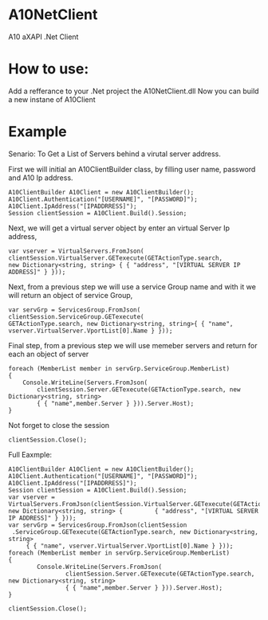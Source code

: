 # A10NetClient
A10 aXAPI .Net Client

# How to use:
Add a refferance to your .Net project the A10NetClient.dll
Now you can build a new instane of A10Client


# Example
Senario: To Get a List of Servers behind a virutal server address.

First we will initial an A10ClientBuilder class, by filling user name, password and A10 Ip address.

	A10ClientBuilder A10Client = new A10ClientBuilder();
	A10Client.Authentication("[USERNAME]", "[PASSWORD]");
	A10Client.IpAddress("[IPADDRRESS]");
	Session clientSession = A10Client.Build().Session;
	
Next, we will get a virtual server object by enter an virtual Server Ip address,

	var vserver = VirtualServers.FromJson(
	clientSession.VirtualServer.GETexecute(GETActionType.search, 
	new Dictionary<string, string> { { "address", "[VIRTUAL SERVER IP ADDRESS]" } }));
	
Next, from a previous step we will use a service Group name and with it we will return an object of service Group,
	
	var servGrp = ServicesGroup.FromJson(
	clientSession.ServiceGroup.GETexecute(
	GETActionType.search, new Dictionary<string, string>{ { "name", vserver.VirtualServer.VportList[0].Name } }));

Final step, from a previous step we will use memeber servers and return for each an object of server 

	foreach (MemberList member in servGrp.ServiceGroup.MemberList)
	{
		Console.WriteLine(Servers.FromJson(
			clientSession.Server.GETexecute(GETActionType.search, new Dictionary<string, string>
			{ { "name",member.Server } })).Server.Host);
	}

Not forget to close the session
	
	clientSession.Close();
	
Full Eaxmple:

	A10ClientBuilder A10Client = new A10ClientBuilder();
	A10Client.Authentication("[USERNAME]", "[PASSWORD]");
	A10Client.IpAddress("[IPADDRRESS]");
	Session clientSession = A10Client.Build().Session;
	var vserver = VirtualServers.FromJson(clientSession.VirtualServer.GETexecute(GETActionType.search, new Dictionary<string, string> { 		{ "address", "[VIRTUAL SERVER IP ADDRESS]" } }));
	var servGrp = ServicesGroup.FromJson(clientSession
	 .ServiceGroup.GETexecute(GETActionType.search, new Dictionary<string, string>
		 { { "name", vserver.VirtualServer.VportList[0].Name } }));
	foreach (MemberList member in servGrp.ServiceGroup.MemberList)
	{
			Console.WriteLine(Servers.FromJson(
					clientSession.Server.GETexecute(GETActionType.search, new Dictionary<string, string>
					{ { "name",member.Server } })).Server.Host);
	}

	clientSession.Close();
